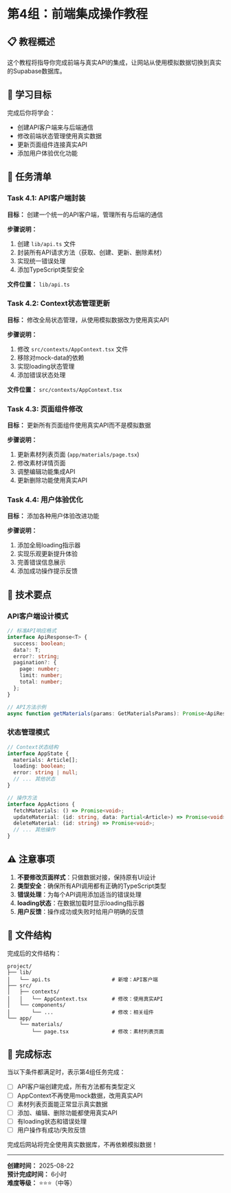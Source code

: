 # 第4组：前端集成操作教程

## 📋 教程概述

这个教程将指导你完成前端与真实API的集成，让网站从使用模拟数据切换到真实的Supabase数据库。

## 🎯 学习目标

完成后你将学会：
- 创建API客户端来与后端通信
- 修改前端状态管理使用真实数据
- 更新页面组件连接真实API
- 添加用户体验优化功能

## 📝 任务清单

### Task 4.1: API客户端封装
**目标：** 创建一个统一的API客户端，管理所有与后端的通信

**步骤说明：**
1. 创建 `lib/api.ts` 文件
2. 封装所有API请求方法（获取、创建、更新、删除素材）
3. 实现统一错误处理
4. 添加TypeScript类型安全

**文件位置：** `lib/api.ts`

### Task 4.2: Context状态管理更新
**目标：** 修改全局状态管理，从使用模拟数据改为使用真实API

**步骤说明：**
1. 修改 `src/contexts/AppContext.tsx` 文件
2. 移除对mock-data的依赖
3. 实现loading状态管理
4. 添加错误状态处理

**文件位置：** `src/contexts/AppContext.tsx`

### Task 4.3: 页面组件修改
**目标：** 更新所有页面组件使用真实API而不是模拟数据

**步骤说明：**
1. 更新素材列表页面 (`app/materials/page.tsx`)
2. 修改素材详情页面
3. 调整编辑功能集成API
4. 更新删除功能使用真实API

### Task 4.4: 用户体验优化
**目标：** 添加各种用户体验改进功能

**步骤说明：**
1. 添加全局loading指示器
2. 实现乐观更新提升体验
3. 完善错误信息展示
4. 添加成功操作提示反馈

## 🔧 技术要点

### API客户端设计模式
```typescript
// 标准API响应格式
interface ApiResponse<T> {
  success: boolean;
  data?: T;
  error?: string;
  pagination?: {
    page: number;
    limit: number;
    total: number;
  };
}

// API方法示例
async function getMaterials(params: GetMaterialsParams): Promise<ApiResponse<Article[]>>
```

### 状态管理模式
```typescript
// Context状态结构
interface AppState {
  materials: Article[];
  loading: boolean;
  error: string | null;
  // ... 其他状态
}

// 操作方法
interface AppActions {
  fetchMaterials: () => Promise<void>;
  updateMaterial: (id: string, data: Partial<Article>) => Promise<void>;
  deleteMaterial: (id: string) => Promise<void>;
  // ... 其他操作
}
```

## ⚠️ 注意事项

1. **不要修改页面样式**：只做数据对接，保持原有UI设计
2. **类型安全**：确保所有API调用都有正确的TypeScript类型
3. **错误处理**：为每个API调用添加适当的错误处理
4. **loading状态**：在数据加载时显示loading指示器
5. **用户反馈**：操作成功或失败时给用户明确的反馈

## 📁 文件结构

完成后的文件结构：
```
project/
├── lib/
│   └── api.ts                    # 新增：API客户端
├── src/
│   ├── contexts/
│   │   └── AppContext.tsx        # 修改：使用真实API
│   └── components/
│       └── ...                   # 修改：相关组件
└── app/
    └── materials/
        └── page.tsx              # 修改：素材列表页面
```

## 🎉 完成标志

当以下条件都满足时，表示第4组任务完成：
- [ ] API客户端创建完成，所有方法都有类型定义
- [ ] AppContext不再使用mock数据，改用真实API
- [ ] 素材列表页面能正常显示真实数据
- [ ] 添加、编辑、删除功能都使用真实API
- [ ] 有loading状态和错误处理
- [ ] 用户操作有成功/失败反馈

完成后网站将完全使用真实数据库，不再依赖模拟数据！

---

**创建时间：** 2025-08-22  
**预计完成时间：** 6小时  
**难度等级：** ⭐⭐⭐（中等）